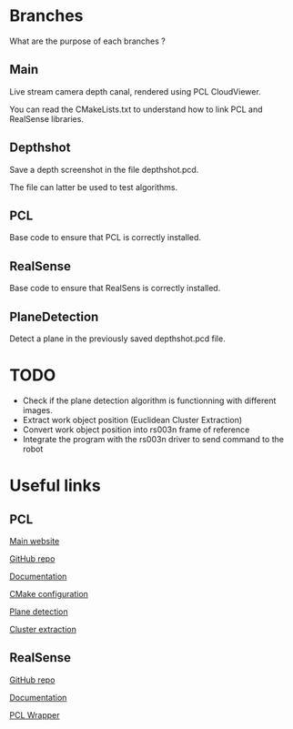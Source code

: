 # Branches

What are the purpose of each branches ?

## Main
Live stream camera depth canal, rendered using PCL CloudViewer.

You can read the CMakeLists.txt to understand how to link PCL and RealSense libraries.

## Depthshot
Save a depth screenshot in the file depthshot.pcd.

The file can latter be used to test algorithms.

## PCL
Base code to ensure that PCL is correctly installed.

## RealSense
Base code to ensure that RealSens is correctly installed.

## PlaneDetection
Detect a plane in the previously saved depthshot.pcd file.

# TODO
- Check if the plane detection algorithm is functionning with different images.
- Extract work object position (Euclidean Cluster Extraction)
- Convert work object position into rs003n frame of reference
- Integrate the program with the rs003n driver to send command to the robot

# Useful links
## PCL
[Main website](https://pointclouds.org/)

[GitHub repo](https://github.com/PointCloudLibrary/pcl)

[Documentation](https://pcl-tutorials.readthedocs.io/)

[CMake configuration](https://pcl.readthedocs.io/projects/tutorials/en/master/using_pcl_pcl_config.html)

[Plane detection](https://pcl.readthedocs.io/projects/tutorials/en/master/planar_segmentation.html#planar-segmentation)

[Cluster extraction](https://pcl.readthedocs.io/projects/tutorials/en/master/cluster_extraction.html#cluster-extraction)

## RealSense
[GitHub repo](https://github.com/IntelRealSense/librealsense)

[Documentation](https://dev.intelrealsense.com/docs)

[PCL Wrapper](https://dev.intelrealsense.com/docs/pcl-wrapper)
